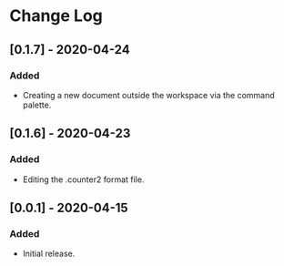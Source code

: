 # Change Log

## [0.1.7] - 2020-04-24
### Added
 - Creating a new document outside the workspace via the command palette.

## [0.1.6] - 2020-04-23
### Added
- Editing the .counter2 format file.

## [0.0.1] - 2020-04-15
### Added
- Initial release.
